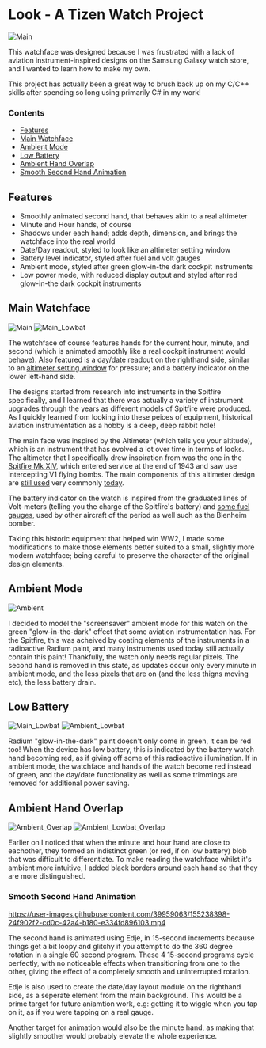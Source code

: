 # Look - A Tizen Watch Project

![Main](https://user-images.githubusercontent.com/39959063/155225316-8fc0301a-a282-4879-89d3-1120acb93976.png)

This watchface was designed because I was frustrated with a lack of aviation instrument-inspired designs on the Samsung Galaxy watch store, and I wanted to learn how to make my own.

This project has actually been a great way to brush back up on my C/C++ skills after spending so long using primarily C# in my work!

### Contents
- [Features](https://github.com/flyscript/Look#features)
- [Main Watchface](https://github.com/flyscript/Look#main-watchface)
- [Ambient Mode](https://github.com/flyscript/Look#ambient-mode)
- [Low Battery](https://github.com/flyscript/Look#low-battery)
- [Ambient Hand Overlap](https://github.com/flyscript/Look#ambient-hand-overlap)
- [Smooth Second Hand Animation](https://github.com/flyscript/Look#smooth-second-hand-animation)

## Features
- Smoothly animated second hand, that behaves akin to a real altimeter
- Minute and Hour hands, of course
- Shadows under each hand; adds depth, dimension, and brings the watchface into the real world
- Date/Day readout, styled to look like an altimeter setting window
- Battery level indicator, styled after fuel and volt gauges
- Ambient mode, styled after green glow-in-the dark cockpit instruments
- Low power mode, with reduced display output and styled after red glow-in-the dark cockpit instruments

## Main Watchface
![Main](https://user-images.githubusercontent.com/39959063/155225316-8fc0301a-a282-4879-89d3-1120acb93976.png)
![Main_Lowbat](https://user-images.githubusercontent.com/39959063/155229907-bf52daff-215f-45e5-8276-95c2a2e4ea70.png)

The watchface of course features hands for the current hour, minute, and second (which is animated smoothly like a real cockpit instrument would behave). Also featured is a day/date readout on the righthand side, similar to an [altimeter setting window](http://learntoflyblog.com/2015/04/16/cfi-brief-pitot-static-systems-and-flight-instruments-part-ii/) for pressure; and a battery indicator on the lower left-hand side.

The designs started from research into instruments in the Spitfire specifically, and I learned that there was actually a variety of instrument upgrades through the years as different models of Spitfire were produced. As I quickly learned from looking into these peices of equipment, historical aviation instrumentation as a hobby is a deep, deep rabbit hole!

The main face was inspired by the Altimeter (which tells you your altitude), which is an instrument that has evolved a lot over time in terms of looks. The altimeter that I specifically drew inspiration from was the one in the [Spitfire Mk XIV](https://en.wikipedia.org/wiki/Supermarine_Spitfire_(Griffon-powered_variants)#Mk_XIV_(type_379)), which entered service at the end of 1943 and saw use intercepting V1 flying bombs. The main components of this altimeter design are [still used](https://sarasotaavionics.com/avionics/5934pm3a-unlighted) very commonly [today](https://www.chiefaircraft.com/utd-5934p3.html).

The battery indicator on the watch is inspired from the graduated lines of Volt-meters (telling you the charge of the Spitfire's battery) and [some fuel gauges](http://spitfirespares.co.uk/Instruments%20fuel%20gauges%208.html), used by other aircraft of the period as well such as the Blenheim bomber.

Taking this historic equipment that helped win WW2, I made some modifications to make those elements better suited to a small, slightly more modern watchface; being careful to preserve the character of the original design elements.

## Ambient Mode
![Ambient](https://user-images.githubusercontent.com/39959063/155225518-8d5e95fe-07b9-44d7-b172-9b438b2db120.png)

I decided to model the "screensaver" ambient mode for this watch on the green "glow-in-the-dark" effect that some aviation instrumentation has. For the Spitfire, this was acheived by coating elements of the instruments in a radioactive Radium paint, and many instruments used today still actually contain this paint! Thankfully, the watch only needs regular pixels. The second hand is removed in this state, as updates occur only every minute in ambient mode, and the less pixels that are on (and the less thigns moving etc), the less battery drain.

## Low Battery
![Main_Lowbat](https://user-images.githubusercontent.com/39959063/155230026-3aa25a18-a495-431d-89f2-8099fbabd336.png)
![Ambient_Lowbat](https://user-images.githubusercontent.com/39959063/155230041-9623a581-5089-463e-9dfe-4250cba8708d.png)

Radium "glow-in-the-dark" paint doesn't only come in green, it can be red too! When the device has low battery, this is indicated by the battery watch hand becoming red, as if giving off some of this radioactive illumination. If in ambient mode, the watchface and hands of the watch become red instead of green, and the day/date functionality as well as some trimmings are removed for additional power saving.

## Ambient Hand Overlap
![Ambient_Overlap](https://user-images.githubusercontent.com/39959063/155229419-2bdf200d-0f78-4646-bfab-8f3d0b7d0dd6.png)
![Ambient_Lowbat_Overlap](https://user-images.githubusercontent.com/39959063/155230181-38fe7181-c1cf-4c71-ae9a-56642f180a92.png)

Earlier on I noticed that when the minute and hour hand are close to eachother, they formed an indistinct green (or red, if on low battery) blob that was difficult to differentiate. To make reading the watchface whilst it's ambient more intuitive, I added black borders around each hand so that they are more distinguished.

### Smooth Second Hand Animation
https://user-images.githubusercontent.com/39959063/155238398-24f902f2-cd0c-42a4-b180-e334fd896103.mp4

The second hand is animated using Edje, in 15-second increments because things get a bit loopy and glitchy if you attempt to do the 360 degree rotation in a single 60 second program. These 4 15-second programs cycle perfectly, with no noticeable effects when transitioning from one to the other, giving the effect of a completely smooth and uninterrupted rotation.

Edje is also used to create the date/day layout module on the righthand side, as a seperate element from the main background. This would be a prime target for future aniamtion work, e.g: getting it to wiggle when you tap on it, as if you were tapping on a real gauge.

Another target for animation would also be the minute hand, as making that slightly smoother would probably elevate the whole experience.
